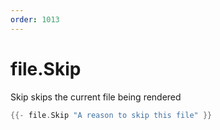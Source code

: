 ```yaml
---
order: 1013
---
```


<!-- Generated by tools/docgen. DO NOT EDIT. -->

# file.Skip

Skip skips the current file being rendered

```go
{{- file.Skip "A reason to skip this file" }}
```

